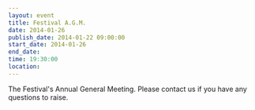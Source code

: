 ```yaml
---
layout: event
title: Festival A.G.M.
date: 2014-01-26
publish_date: 2014-01-22 09:00:00
start_date: 2014-01-26
end_date: 
time: 19:30:00
location: 
---
```

The Festival's Annual General Meeting. Please contact us if you have any questions to raise.
